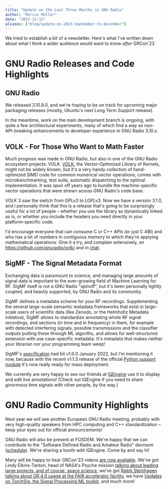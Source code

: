```yaml
---
title: "Update on the Last Three Months in GNU Radio"
author: "Marcus Müller"
date: "2023-12-12"
aliases: ["blog/update-on-2023-September-to-December"]
---
```


We tried to establish a bit of a newsletter. Here's what I've written down about what I think a wider audience would want to know *after* GRCon'23

GNU Radio Releases and Code Highlights
======================================

GNU Radio
---------

We released 3.10.8.0, and we're hoping to be on track for upcoming major packaging releases (mostly, Ubuntu's next Long Term Support release).

In the meantime, work on the main development branch is ongoing, with quite a few architectural experiments, many of which find a way as non-API-breaking enhancements to developer experience in GNU Radio 3.10.x.

VOLK - For Those Who Want to Math Faster
----------------------------------------

Much progress was made in GNU Radio, but also in one of the GNU Radio ecosystem projects: VOLK. [VOLK](https://libvolk.org), the Vector-Optimized Library of Kernels, might not be widely known, but it's a very handy collection of hand-optimized SIMD code for common numerical vector operations; comes with microbenchmarking, test suite, automatic dispatching to the optimal implementation. It was spun off years ago to bundle the machine-specific vector operations that were strewn across GNU Radio's code base.

VOLK 3 saw the switch from GPLv3 to LGPLv3. Now we have a version 3.1.0, and I personally think that this is a release that's going to be surprisingly useful for a lot of people – whether you use the library as dynamically linked as is, or whether you include the headers you need directly in your platform-specific code.

I'd encourage everyone that can consume C or C++ APIs (or just C ABI) and who has a lot of numbers in contiguous memory to which they're applying mathematical operations: Give it a try, and complain extensively, on https://github.com/gnuradio/volk/ and in [chat](https://matrix.to/#/#volk:gnuradio.org).

SigMF - The Signal Metadata Format
----------------------------------

Exchanging data is paramount to science, and managing large amounts of signal data is important to the ever-growing field of Machine Learning for RF. SigMF itself is not a GNU Radio "spinoff", but it's been personally tightly coupled, and heavily supported, by GNU Radio and its community.

SigMF defines a metadata scheme for your RF recordings. Supplementing the several large-scale semantic metadata frameworks that exist in large-scale users of scientific data (like Zenodo, or the Helmholtz Metadata initiative), SigMF allows to standardize annotating whole RF signal recordings, and sections (in time and in frequency) in them, for example with detected interfering signals, possible transmissions and the classifier outputs putting these through ML algoriths, and allows for well-structured extension with use case-specific metadata. It's metadata that makes neither your librarian nor your programming team weep!

SigMF's [specification](https://github.com/sigmf/SigMF) had hit v1.0.0 January 2022, but I'm mentioning it now, because with the recent v1.1.3 release of the official [Python support module](https://github.com/sigmf/sigmf-python) it's now really ready for mass deployment.

We currently are very happy to see our friends at [IQEngine](https://iqengine.org) use it to display and edit live annotations! (Check out IQEngine if you need to share ginormous time signals with other people, by the way.)

GNU Radio Community Highlights
==============================

Next year we will see another European GNU Radio meeting, probably with very high-quality speakers from HPC computing and C++ standardization – keep your eyes out for official announcements!

GNU Radio will also be present at FOSDEM. We're happy that we can contribute to the "Software Defined Radio and Amateur Radio" devroom ([schedule](https://fosdem.org/2024/schedule/track/radio/)). We're sharing a booth with IQEngine. Come by and say hi!

Many will be happy to hear GRCon'23 videos [are now
available](https://www.youtube.com/@GNURadioProject/videos). We've got Lindy
Elkins-Tanton, head of NASA's Psyche mission [talking about leading large
projects, and of course, space
science](https://www.youtube.com/watch?v=wSEUCOyRHb0), we've got [Ralph
Steinhagen talking about GR 4.0 usage at the FAIR accelerator
facility](https://www.youtube.com/watch?v=UkSr18dk4HY), we have [Updates on
TorchSig, the Signal Processing ML
toolkit](https://www.youtube.com/watch?v=2OBGBa6Oq2c), and much more!

